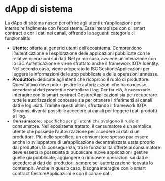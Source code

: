 # dApp di sistema
La dApp di sistema nasce per offrire agli utenti un’applicazione per interagire facilmente con l’ecosistema. Essa interagisce con gli smart contract e con i dati nei canali, offrendo le seguenti categorie di funzionalità:
- <strong>Utente:</strong> offerte ai generici utenti dell’ecosistema. Comprendono l’autenticazione e l’esplorazione delle applicazioni pubblicate con le relative operazioni sui dati. Nel primo caso, avviene un’interazione con lo ISC Autenticazione e viene sfruttato anche il framework IOTA Identity. Nel secondo caso, viene adoperato lo ISC GestioneApplicazioni per leggere le informazioni delle app pubblicate e delle operazioni annesse.
- <strong>Produttore:</strong> dedicate agli utenti che ricoprono il ruolo di produttore. Quest’ultimo deve poter gestire le autorizzazioni che ha concesso, accedere ai dati prodotti e controllare i log. Per far ciò, è necessario interagire con lo smart contract GestoreApplicazioni sia per recuperare tutte le autorizzazioni concesse sia per ottenere i riferimenti ai canali dati e log usati. Tramite questi ultimi, sfruttando il framework IOTA Streams, diventa possibile accedere ai canali per leggere i dati prodotti e i log.
- <strong>Consumatore:</strong> specifiche per gli utenti che svolgono il ruolo di consumatore. Nell’ecosistema trattato, il consumatore è un semplice utente che possiede l’autorizzazione per accedere ai dati di un produttore. Più nello specifico, un consumatore spesso può essere anche lo sviluppatore di un’applicazione decentralizzata usata proprio dai produttori. Di conseguenza, tra le funzionalità offerte al consumatore deve esserci la possibilità di pubblicare nuove applicazioni, gestire quelle già pubblicate, aggiungere o rimuovere operazioni sui dati e accedere ai dati dei produttori, sempre se l’autorizzazione ricevuta lo contempla. Anche in questo caso, bisogna interagire con lo smart contract GestoreApplicazioni e con il canale dati.